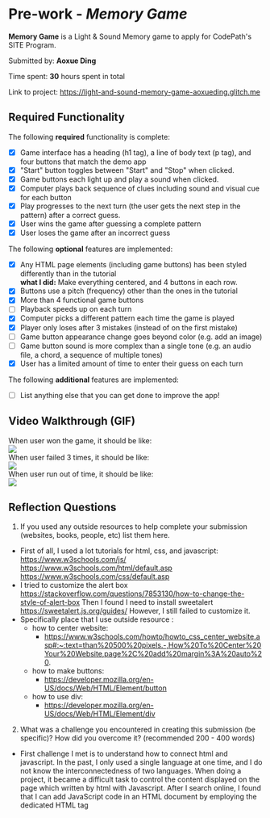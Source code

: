 # Pre-work - *Memory Game*

**Memory Game** is a Light & Sound Memory game to apply for CodePath's SITE Program. 

Submitted by: **Aoxue Ding**

Time spent: **30** hours spent in total

Link to project: https://light-and-sound-memory-game-aoxueding.glitch.me

## Required Functionality

The following **required** functionality is complete:

* [x] Game interface has a heading (h1 tag), a line of body text (p tag), and four buttons that match the demo app
* [x] "Start" button toggles between "Start" and "Stop" when clicked. 
* [x] Game buttons each light up and play a sound when clicked. 
* [x] Computer plays back sequence of clues including sound and visual cue for each button
* [x] Play progresses to the next turn (the user gets the next step in the pattern) after a correct guess. 
* [x] User wins the game after guessing a complete pattern
* [x] User loses the game after an incorrect guess

The following **optional** features are implemented:

* [x] Any HTML page elements (including game buttons) has been styled differently than in the tutorial <br/>
     **what I did:** Make everything centered, and 4 buttons in each row. 
* [x] Buttons use a pitch (frequency) other than the ones in the tutorial
* [x] More than 4 functional game buttons
* [ ] Playback speeds up on each turn
* [x] Computer picks a different pattern each time the game is played
* [x] Player only loses after 3 mistakes (instead of on the first mistake)
* [ ] Game button appearance change goes beyond color (e.g. add an image)
* [ ] Game button sound is more complex than a single tone (e.g. an audio file, a chord, a sequence of multiple tones)
* [x] User has a limited amount of time to enter their guess on each turn

The following **additional** features are implemented:

- [ ] List anything else that you can get done to improve the app!

## Video Walkthrough (GIF)
When user won the game, it should be like: <br/>
![](https://i.imgur.com/M1wAXsN.gif) <br/>
When user failed 3 times, it should be like: <br/>
![](https://i.imgur.com/Dw3exff.gif) <br/>
When user run out of time, it should be like: <br/>
![](https://i.imgur.com/DFHpn7y.gif) <br/>


## Reflection Questions
1. If you used any outside resources to help complete your submission (websites, books, people, etc) list them here. 
* First of all, I used a lot tutorials for html, css, and javascript:
https://www.w3schools.com/js/
https://www.w3schools.com/html/default.asp 
https://www.w3schools.com/css/default.asp
* I tried to customize the alert box 
https://stackoverflow.com/questions/7853130/how-to-change-the-style-of-alert-box 
  Then I found I need to install sweetalert
  https://sweetalert.js.org/guides/ 
  However, I still failed to customize it. 
* Specifically place that I use outside resource : 
    * how to center website: 
        * https://www.w3schools.com/howto/howto_css_center_website.asp#:~:text=than%20500%20pixels.-,How%20To%20Center%20Your%20Website,page%2C%20add%20margin%3A%20auto%20. 
    * how to make buttons: 
        * https://developer.mozilla.org/en-US/docs/Web/HTML/Element/button
    * how to use div: 
        * https://developer.mozilla.org/en-US/docs/Web/HTML/Element/div
2. What was a challenge you encountered in creating this submission (be specific)? How did you overcome it? (recommended 200 - 400 words) 
* First challenge I met is to understand how to connect html and javascript. In the past, I only used a single language at one time, and I do not  know the interconnectedness of two languages. When doing a project, it became a difficult task to control the content displayed on the page which written by html with Javascript. After I search online, I found that I can add JavaScript code in an HTML document by employing the dedicated HTML tag <script> that wraps around JavaScript code.
    
* The second challenge I met is how to implement functionality that player only loses after 3 mistakes (instead of on the first mistake). At the first, I used a variable named numOfChance and initialized it to be 3. Everytime when user make a mistake, numOfChance will decrement until it less than 1. When the bug showing up, the debug process is really painful. I need to figure where went wrong. After I found out the problem, when I restart the game, the chance of user will inherit from the last time, instead of 3, I start to fix my code. To solve this problem, I name an constant variable named total chance and initiablized it to be 3, and another variable named numFail to track the number of mistake. Then use the difference between these two variables to check if the user lose the game. When restart the game, since totalChance is a constant variable, it always be 3, and set numfail to 0. However, the problem is not solved. When I restart the game, it doesn't show up totalChance is 3 until user lose 1 time, it start to show totalChance is 2. I was really confused about this situation. Then I found I did not initialize totalChance in function playClueSequence(). I only initialize in function startGame(). After I fix all the problem, it works  properly. 



3. What questions about web development do you have after completing your submission? 
* I found it is difficult to spot bugs in an entire program. When the bug showing up, we need to check for all files such as html js and css. It really takes a lot of time. Is there any way to narrow the range that we need to check on? 
* when writing a program, where to start? html, or js? 
    

4. If you had a few more hours to work on this project, what would you spend them doing (for example: refactoring certain functions, adding additional features, etc). Be specific. (recommended 100 - 300 words) 
* First of all, I want to make my webpage looks nicer. However, I found it is not easy to learn CSS which is important for webpage design. In my opnion, It is more about time and practice. In many situations, I need to try every options to see which one works. 
* Secondly, I want to set the difficulty of the game. There will be the 3 mode, easy medium and hard based on the time and number of turns. The difficulty of this functionality is that how to clarify the difficulty of different level. I believe this need a lot research.  
* The last one is to customize the alert box. I tried but did not work. 


## Interview Recording URL Link
https://loom.com/share/bfa9d809ae8c47c8a58e663e5a3794e2


## License

    Copyright [Aoxue Ding]

    Licensed under the Apache License, Version 2.0 (the "License");
    you may not use this file except in compliance with the License.
    You may obtain a copy of the License at

        http://www.apache.org/licenses/LICENSE-2.0

    Unless required by applicable law or agreed to in writing, software
    distributed under the License is distributed on an "AS IS" BASIS,
    WITHOUT WARRANTIES OR CONDITIONS OF ANY KIND, either express or implied.
    See the License for the specific language governing permissions and
    limitations under the License.


